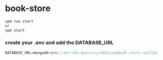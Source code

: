 ﻿# book-store
```js
npm run start
or
npm start
```
### create your .env and add the DATABASE_URL
```js
DATABASE_URL=mongodb+srv://amrrdev:NyprvsvyrAGDszoy@book-store.rozllq4.mongodb.net/bookstore?retryWrites=true&w=majority&appName=book-store
```

